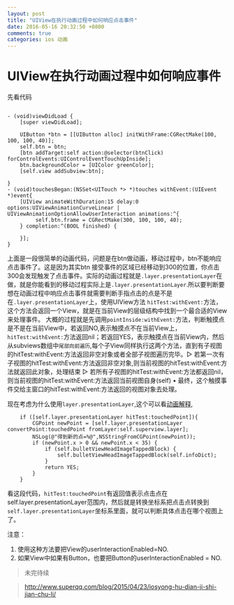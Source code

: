```yaml
---
layout: post
title: "UIView在执行动画过程中如何响应点击事件"
date: 2016-05-16 20:32:50 +0800
comments: true
categories: ios 动画
---
```


# UIView在执行动画过程中如何响应事件

先看代码

```

- (void)viewDidLoad {
    [super viewDidLoad];

    UIButton *btn = [[UIButton alloc] initWithFrame:CGRectMake(100, 100, 100, 40)];
    self.btn = btn;
    [btn addTarget:self action:@selector(btnClick) forControlEvents:UIControlEventTouchUpInside];
    btn.backgroundColor = [UIColor greenColor];
    [self.view addSubview:btn];
    
}
- (void)touchesBegan:(NSSet<UITouch *> *)touches withEvent:(UIEvent *)event{
    [UIView animateWithDuration:15 delay:0 options:UIViewAnimationCurveLinear | UIViewAnimationOptionAllowUserInteraction animations:^{
         self.btn.frame = CGRectMake(300, 100, 100, 40);
    } completion:^(BOOL finished) {
        
    }];
}
```
上面是一段很简单的动画代码，问题是在btn做动画，移动过程中，btn不能响应点击事件了。这是因为其实btn 接受事件的区域已经移动到300的位置，你点击300会发现触发了点击事件。实际的动画过程就是`.layer.presentationLayer`在做，就是你能看到的移动过程实际上是`.layer.presentationLayer`.所以要判断要想在动画过程中响应点击事件就需要判断手指点击的点是不是在`.layer.presentationLayer`上，使用UIView方法 `hitTest:withEvent:`方法，这个方法会返回一个View，就是在当前View的层级结构中找到一个最合适的View来处理事件。
	大概的过程就是先调用`pointInside:withEvent:`方法，判断触摸点是不是在当前View中，若返回NO,表示触摸点不在当前View上，`hitTest:withEvent:`方法返回nil；若返回YES，表示触摸点在当前View内，然后从subviews数组中`尾部向前遍历`,每个子View同样执行这两个方法，直到有子视图的hitTest:withEvent:方法返回非空对象或者全部子视图遍历完毕。▷ 若第一次有子视图的hitTest:withEvent:方法返回非空对象,则当前视图的hitTest:withEvent:方法就返回此对象，处理结束
▷ 若所有子视图的hitTest:withEvent:方法都返回nil，则当前视图的hitTest:withEvent:方法返回当前视图自身(self)
• 最终，这个触摸事件交给主窗口的hitTest:withEvent:方法返回的视图对象去处理。
	

现在考虑为什么使用`layer.presentationLayer`,这个可以看[动画解释](http://objccn.io/issue-12-1/),

```
    if ([self.layer.presentationLayer hitTest:touchedPoint]){
        CGPoint newPoint = [self.layer.presentationLayer convertPoint:touchedPoint fromLayer:self.superview.layer];
        NSLog(@"得到新的点=%@",NSStringFromCGPoint(newPoint));
        if (newPoint.x > 0 && newPoint.x < 35) {
            if (self.bulletViewHeadImageTappedBlock) {
                self.bulletViewHeadImageTappedBlock(self.infoDict);
            }
            return YES;
        }
    }

```
看这段代码，`hitTest:touchedPoint`有返回值表示点击点在self.layer.presentationLayer范围内，然后就是转换坐标系把点击点转换到`self.layer.presentationLayer`坐标系里面，就可以判断具体点击在哪个视图上了。


注意：

1. 使用这种方法要把View的userInteractionEnabled=NO.
2. 如果View中如果有Button，也要把Button的userInteractionEnabled = NO.


> 未完待续 

> http://www.superqq.com/blog/2015/04/23/iosyong-hu-dian-ji-shi-jian-chu-li/
> 

